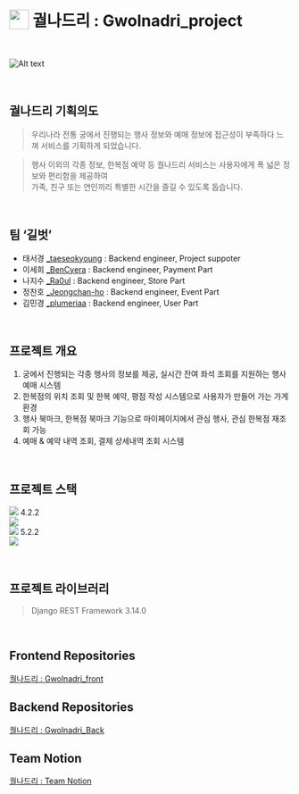 
# <img src="https://i.postimg.cc/RVjgzV52/image.png" width="35px" height="35px" style="top:5px;position:relative;"></img> 궐나드리 : Gwolnadri_project

<br>

![Alt text](https://i.postimg.cc/44MNQzZV/2560x1600-5418362-korean-architecture-temple-asian-building-exterior-roof-palace-facade-ornate-blue.jpg)

<br>

## 궐나드리 기획의도
> 우리나라 전통 궁에서 진행되는 행사 정보와 예매 정보에 접근성이 부족하다 느껴 서비스를 기획하게 되었습니다.

> 행사 이외의 각종 정보, 한복점 예약 등 궐나드리 서비스는 사용자에게 폭 넓은 정보와 편리함을 제공하여   
> 가족, 친구 또는 연인끼리 특별한 시간을 즐길 수 있도록 돕습니다.

<br>

## 팀 ‘길벗’

- 태서경 [_taeseokyoung](https://github.com/taeseokyoung) : Backend engineer, Project suppoter
- 이세희 [_BenCyera](https://github.com/BenCyera) : Backend engineer, Payment Part
- 나지수 [_Ra0ul](https://github.com/Ra0ul) : Backend engineer, Store Part
- 정찬호 [_Jeongchan-ho](https://github.com/Jeongchan-ho) : Backend engineer, Event Part
- 김민경 [_plumeriaa](https://github.com/plumeriaa) : Backend engineer, User Part

<br>

## 프로젝트 개요
1. 궁에서 진행되는 각종 행사의 정보를 제공, 실시간 잔여 좌석 조회를 지원하는 행사 예매 시스템
2. 한복점의 위치 조회 및 한복 예약, 평점 작성 시스템으로 사용자가 만들어 가는 가게 환경
3. 행사 북마크, 한복점 북마크 기능으로 마이페이지에서 관심 행사, 관심 한복점 재조회 가능
4. 예매 & 예약 내역 조회, 결제 상세내역 조회 시스템

<br>

## 프로젝트 스택

<img src="https://img.shields.io/badge/django-092E20?style=for-the-badge&logo=django&logoColor=white"> 4.2.2   
<img src="https://img.shields.io/badge/javascript-F7DF1E?style=for-the-badge&logo=javascript&logoColor=black">    
<img src="https://img.shields.io/badge/JWT-A100FF?style=for-the-badge&logo=jsonwebtokens&logoColor=white"> 5.2.2   
<img src="https://img.shields.io/badge/PostgreSQL-4169E1?style=for-the-badge&logo=postgresql&logoColor=white">

<br>

## 프로젝트 라이브러리

> Django REST Framework 3.14.0
> 

<br>

## Frontend Repositories

[궐나드리 : Gwolnadri_front](https://github.com/taeseokyoung/gwolnadri_front)

## Backend Repositories

[궐나드리 : Gwolnadri_Back](https://github.com/taeseokyoung/gwolnadri_project)

## Team Notion

[궐나드리 : Team Notion](https://www.notion.so/S-A-24702e8266974d38a633b65e73a8fcb5)


